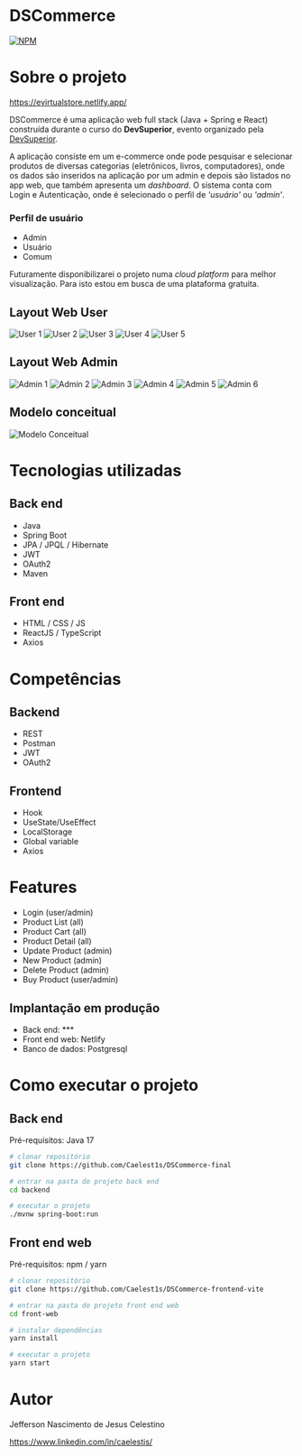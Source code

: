 # DSCommerce
[![NPM](https://img.shields.io/npm/l/react)](https://github.com/Caelest1s/DSCommerce-frontend-vite/blob/main/LICENSE) 

# Sobre o projeto

https://evirtualstore.netlify.app/

DSCommerce é uma aplicação web full stack (Java + Spring e React) construída durante o curso do **DevSuperior**, evento organizado pela [DevSuperior](https://devsuperior.com.br "Site da DevSuperior").

A aplicação consiste em um e-commerce onde pode pesquisar e selecionar produtos de diversas categorias (eletrônicos, livros, computadores), onde os dados são inseridos na aplicação por um admin e depois são listados no app web, que também apresenta um *dashboard*. O sistema conta com Login e Autenticação, onde é selecionado o perfil de *'usuário'* ou *'admin'*. 

### Perfil de usuário
* Admin
* Usuário
* Comum

Futuramente disponibilizarei o projeto numa *cloud platform* para melhor visualização. Para isto estou em busca de uma plataforma gratuita.

## Layout Web User
![User 1](https://github.com/Caelest1s/datafiles/blob/main/assets/readme/DSCommerce/user/login.JPG) 
![User 2](https://github.com/Caelest1s/datafiles/blob/main/assets/readme/DSCommerce/user/list.JPG)
![User 3](https://github.com/Caelest1s/datafiles/blob/main/assets/readme/DSCommerce/user/description.JPG) 
![User 4](https://github.com/Caelest1s/datafiles/blob/main/assets/readme/DSCommerce/user/cart.JPG)
![User 5](https://github.com/Caelest1s/datafiles/blob/main/assets/readme/DSCommerce/user/buy.JPG) 

## Layout Web Admin
![Admin 1](https://github.com/Caelest1s/datafiles/blob/main/assets/readme/DSCommerce/admin/list.JPG)
![Admin 2](https://github.com/Caelest1s/datafiles/blob/main/assets/readme/DSCommerce/admin/admin%20home.JPG)
![Admin 3](https://github.com/Caelest1s/datafiles/blob/main/assets/readme/DSCommerce/admin/edit-list.JPG)
![Admin 4](https://github.com/Caelest1s/datafiles/blob/main/assets/readme/DSCommerce/admin/validation.JPG)
![Admin 5](https://github.com/Caelest1s/datafiles/blob/main/assets/readme/DSCommerce/admin/new-product.JPG)
![Admin 6](https://github.com/Caelest1s/datafiles/blob/main/assets/readme/DSCommerce/admin/search.JPG)

## Modelo conceitual
![Modelo Conceitual](https://github.com/Caelest1s/datafiles/blob/main/assets/readme/DSCommerce/modelo-conceitual/ORM.JPG)

# Tecnologias utilizadas
## Back end
- Java
- Spring Boot
- JPA / JPQL / Hibernate
- JWT
- OAuth2
- Maven
## Front end
- HTML / CSS / JS
- ReactJS / TypeScript
- Axios

# Competências
## Backend
- REST
- Postman
- JWT
- OAuth2
## Frontend
- Hook
- UseState/UseEffect
- LocalStorage
- Global variable
- Axios

# Features
- Login (user/admin)
- Product List (all)
- Product Cart (all)
- Product Detail (all)
- Update Product (admin)
- New Product  (admin)
- Delete Product (admin)
- Buy Product (user/admin)

## Implantação em produção
- Back end: ***
- Front end web: Netlify
- Banco de dados: Postgresql

# Como executar o projeto

## Back end
Pré-requisitos: Java 17

```bash
# clonar repositório
git clone https://github.com/Caelest1s/DSCommerce-final

# entrar na pasta do projeto back end
cd backend

# executar o projeto
./mvnw spring-boot:run
```

## Front end web
Pré-requisitos: npm / yarn

```bash
# clonar repositório
git clone https://github.com/Caelest1s/DSCommerce-frontend-vite

# entrar na pasta do projeto front end web
cd front-web

# instalar dependências
yarn install

# executar o projeto
yarn start
```

# Autor

Jefferson Nascimento de Jesus Celestino

https://www.linkedin.com/in/caelestis/
